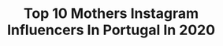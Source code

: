 ---
title: Top 10 Mothers Instagram Influencers In Portugal In 2020
description: >-
  Find top mothers Instagram influencers in Portugal in 2020. Most popular hashtags: #giveaway #squatchallenge #pub #happymothersday.
platform: Instagram
profiles:
  - username: "carolinajardim_"
    fullname: >-
      Isaurinha Jardim
    location: "Portugal"
    followers: 37620
    engagement: 651
    commentsToLikes: 0.098812
    id: ck5c2wlk8y4w10i11i96sxf66
    verified: true
    hashtags: "#uriage, #uriageportugal, #stayathome, #anaejoao"
  - username: "martacyrnecarvalho"
    fullname: >-
      Marta Cyrne Carvalho
    location: "Portugal"
    followers: 38096
    engagement: 481
    commentsToLikes: 0.177019
    id: ck6u4knjk49al0j7148a8d9r3
    verified: false
    hashtags: "#tescomaportugal, #36weeks, #day54, #diadamae"
  - username: "maede3gemeos"
    fullname: >-
      Mãede3Gémeos JoanaReis
    location: "Portugal"
    followers: 17754
    engagement: 327
    commentsToLikes: 0.139091
    id: ck8t0xklstpgu0j788ibl6u2g
    verified: false
    hashtags: "#homedecor, #remodela, #diasemcasa, #coffeetime"
  - username: "catarinafurtadooficial"
    fullname: >-
      Catarina Furtado
    location: "Portugal"
    followers: 523165
    engagement: 157
    commentsToLikes: 0.025399
    id: ck5c830bf8o6b0i11brmltd9o
    verified: true
    hashtags: "#diadasmaes, #mydog, #refugiados, #refugees"
  - username: "anadominguezlemos"
    fullname: >-
      Cacomae                   Blog
    location: "Portugal"
    followers: 30843
    engagement: 136
    commentsToLikes: 0.041832
    id: ckaoxk72zdmhi0i782ko8kc9g
    verified: false
    hashtags: "#suncare, #diadacrian, #primeiracomunhao, #ambresolaire"
  - username: "ines_mendes_da_silva"
    fullname: >-
      Inês Mendes da Silva 🤹🏻‍♀️
    location: "Portugal"
    followers: 90492
    engagement: 295
    commentsToLikes: 0.009458
    id: ck5zy8mvo9fbn0i14a1k0vrcx
    verified: false
    hashtags: "#cabelodonut, #oferta, #teleescola, #quarentenadia52"
  - username: "tomas_my_special_baby"
    fullname: >-
      Andreia Paes De Vasconcellos
    location: "Portugal"
    followers: 37778
    engagement: 499
    commentsToLikes: 0.173906
    id: ck6twdaodrcx30j71l3hrn2fi
    verified: true
    hashtags: "#mylittlegirl, #babygirl, #horadobanho, #littlebaby"
  - username: "verakolodzig"
    fullname: >-
      Vera Kolodzig
    location: "Portugal"
    followers: 242083
    engagement: 189
    commentsToLikes: 0.014217
    id: ck6tq1eccov790j71oo3am8wg
    verified: true
    hashtags: "#alharadi, #yougottabe, #thankyou, #aprisioneiratvi"
  - username: "2for1design"
    fullname: >-
      Maria Matos
    location: "Portugal"
    followers: 18831
    engagement: 298
    commentsToLikes: 0.092262
    id: ck6txykli0llp0j71wnl56g0m
    verified: false
    hashtags: "#2for1inabox, #2for1casanova, #isolationcreation, #2for1flowerdesign"
  - username: "veraafernandes"
    fullname: >-
      Vera Fernandes
    location: "Portugal"
    followers: 80266
    engagement: 484
    commentsToLikes: 0.017236
    id: ck5hjsmyih6lj0i11bs4df290
    verified: true
    hashtags: "#eternalyou, #radiocomercial, #stayhomestaysafe, #100bebe"
---